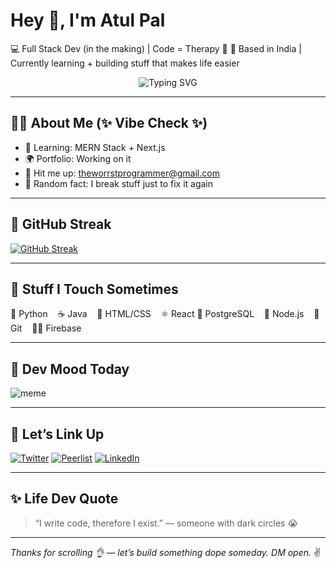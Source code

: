 # Hey 👋, I'm Atul Pal

💻 Full Stack Dev (in the making) | Code = Therapy 🧠
📍 Based in India | Currently learning + building stuff that makes life easier

<p align="center">
  <img src="https://readme-typing-svg.herokuapp.com?font=Fira+Code&size=22&pause=1000&color=36BCF7&width=435&lines=Currently+Learning+MERN+Stack" alt="Typing SVG" />
</p>

---

## 🧑‍💻 About Me (✨ Vibe Check ✨)

- 🌱 Learning: MERN Stack + Next.js
- 🌍 Portfolio: Working on it
- 📩 Hit me up: [theworrstprogrammer@gmail.com](mailto:theworrstprogrammer@gmail.com)
- 🌱 Random fact: I break stuff just to fix it again

---

## 🔴 GitHub Streak

[![GitHub Streak](https://github-readme-streak-stats.herokuapp.com?user=atsin6&theme=tokyonight&date_format=M%20j%5B%2C%20Y%5D)](https://git.io/streak-stats)

---

## 💅 Stuff I Touch Sometimes

🐍 Python    ☕ Java    🔸 HTML/CSS    ⚛️ React
🐘 PostgreSQL    🚀 Node.js    🧩 Git    🧑‍🚀 Firebase

---

## 🤡 Dev Mood Today

![meme](https://media.tenor.com/s76mNafJyZ0AAAAM/see-nobody-cares.gif)

---

## 🔗 Let’s Link Up

[![Twitter](https://img.shields.io/badge/Twitter-1DA1F2?style=flat&logoColor=white)](https://x.com/atulpal2200)
[![Peerlist](https://img.shields.io/badge/Peerlist-00B956?style=flat&logoColor=white)](https://peerlist.io/atulpal)
[![LinkedIn](https://img.shields.io/badge/LinkedIn-0A66C2?style=flat&logoColor=white)](https://www.linkedin.com/in/atulpal2200/)

---

## ✨ Life Dev Quote

> “I write code, therefore I exist.” — someone with dark circles 😭

---

_Thanks for scrolling 👌 — let’s build something dope someday. DM open._ ✌️
